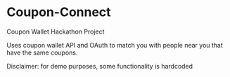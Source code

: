 # Coupon-Connect
Coupon Wallet Hackathon Project

Uses coupon wallet API and OAuth to match you with people near you that have the same coupons.

Disclaimer: for demo purposes, some functionality is hardcoded

